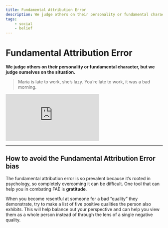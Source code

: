 ```yaml
---
title: Fundamental Attribution Error
description: We judge others on their personality or fundamental character, but we judge ourselves on the situation.
tags: 
    - social
    - belief
---
```


# Fundamental Attribution Error

**We judge others on their personality or fundamental character, but we judge ourselves on the situation.**

> Maria is late to work, she’s lazy. You’re late to work, it was a bad morning.

<iframe class="w-full aspect-video" src="https://www.youtube.com/embed/Y8IcYSrcaaA" title="YouTube video player" frameborder="0" allow="accelerometer; autoplay; clipboard-write; encrypted-media; gyroscope; picture-in-picture" allowfullscreen></iframe>

---

## How to avoid the Fundamental Attribution Error bias

The fundamental attribution error is so prevalent because it’s rooted in psychology, so completely overcoming it can be difficult. One tool that can help you in combating FAE is **gratitude**. 

When you become resentful at someone for a bad “quality” they demonstrate, try to make a list of five positive qualities the person also exhibits. This will help balance out your perspective and can help you view them as a whole person instead of through the lens of a single negative quality.
